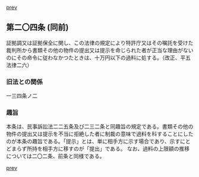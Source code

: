 [prev](/specific\markdowns\特許法\298_Mp-Ch_11-At_203.md)
## 第二〇四条 (同前)
証拠調又は証拠保全に関し、この法律の規定により特許庁又はその嘱託を受けた裁判所から書類その他の物件の提出又は提示を命じられた者が正当な理由がないのにその命令に従わなかつたときは、十万円以下の過料に処する。（改正、平五法律二六）

### 旧法との関係
一三四条ノ二

### 趣旨
本条は、民事訴訟法二二五条及び二三二条と同趣旨の規定である。書類その他の物件の提出又は提示を不当に拒絶した者に制裁の意味で過料を科することにしたのが本条の趣旨である。「提示」とは、単に相手方に示す場合であり、示すにとどまらず所持を相手方に移すのが「提出」である。
なお、過料の上限額の推移については二〇二条、前条と同様である。

[prev](/specific\markdowns\特許法\298_Mp-Ch_11-At_203.md)